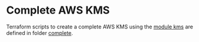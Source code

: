 # Complete AWS KMS

Terraform scripts to create a complete AWS KMS using the [module kms](..) are defined in folder [complete](complete).
